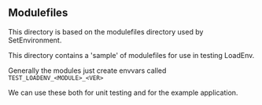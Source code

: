 Modulefiles
-----------

This directory is based on the modulefiles directory used by SetEnvironment.

This directory contains a 'sample' of modulefiles for use in testing
LoadEnv.

Generally the modules just create envvars called `TEST_LOADENV_<MODULE>_<VER>`

We can use these both for unit testing and for the example application.
